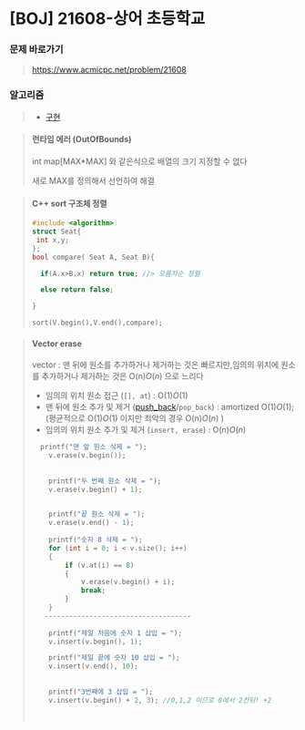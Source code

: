 # [BOJ] 21608-상어 초등학교

### 문제 바로가기

>  https://www.acmicpc.net/problem/21608

### 알고리즘

> - [구현](https://www.acmicpc.net/problem/tag/102)

> #### 런타임 에러 (OutOfBounds)
>
> int map[MAX*MAX] 와 같은식으로 배열의 크기 지정할 수 없다
>
> 새로 MAX를 정의해서 선언하여 해결

>#### C++ sort 구조체 정렬
>
>```c++
>#include <algorithm>
>struct Seat{
>  int x,y;  
>};
>bool compare( Seat A, Seat B){
>
>	if(A.x>B.x) return true; //> 오름차순 정렬
>
>	else return false;
>
>}
>
>sort(V.begin(),V.end(),compare);
>```

> #### Vector erase
>
> vector : 맨 뒤에 원소를 추가하거나 제거하는 것은 빠르지만,임의의 위치에 원소를 추가하거나 제거하는 것은 O(n)*O*(*n*) 으로 느리다
>
> - 임의의 위치 원소 접근 (`[], at`) : O(1)*O*(1)
> - 맨 뒤에 원소 추가 및 제거 ([push_back](https://modoocode.com/185)/`pop_back`) : amortized O(1)*O*(1); (평균적으로 O(1)*O*(1) 이지만 최악의 경우 O(n)*O*(*n*) )
> - 임의의 위치 원소 추가 및 제거 (`insert, erase`) : O(n)*O*(*n*)
>
> ```c++
> 	printf("맨 앞 원소 삭제 = ");
>     v.erase(v.begin());
>   
>  
>     printf("두 번째 원소 삭제 = ");
>     v.erase(v.begin() + 1);
> 
>  
>     printf("끝 원소 삭제 = ");
>     v.erase(v.end() - 1);
>  
>     printf("숫자 8 삭제 = ");    
>     for (int i = 0; i < v.size(); i++)
>     {
>         if (v.at(i) == 8)
>         {
>             v.erase(v.begin() + i);
>             break;
>         }
>     }
>    ------------------------------------
>  
>     printf("제일 처음에 숫자 1 삽입 = ");
>     v.insert(v.begin(), 1);
> 
>     printf("제일 끝에 숫자 10 삽입 = ");
>     v.insert(v.end(), 10);
>     
>  
>     printf("3번째에 3 삽입 = ");
>     v.insert(v.begin() + 2, 3); //0,1,2 이므로 0에서 2칸뒤! +2
>  
>  
> ```

